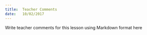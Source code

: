 ```yaml
---
title:  Teacher Comments
date:   10/02/2017
---
```


Write teacher comments for this lesson using Markdown format here